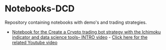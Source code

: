 # Notebooks-DCD
Repository containing notebooks with demo's and trading strategies.


* [Notebook for the Create a Crypto trading bot strategy with the Ichimoku indicator and data science tools– INTRO video](./Ichimoku%20introduction.ipynb)  - [Click here for the related Youtube video](https://youtu.be/vn3VA3LJeHw)